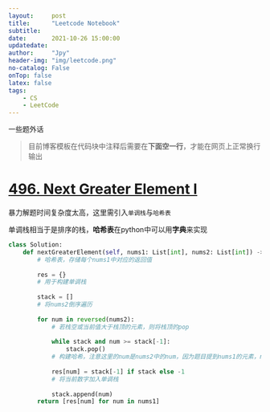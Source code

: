 ```yaml
---
layout:     post
title:      "Leetcode Notebook"
subtitle:   
date:       2021-10-26 15:00:00
updatedate:
author:     "Jpy"
header-img: "img/leetcode.png"
no-catalog: False
onTop: false
latex: false
tags:
    - CS
    - LeetCode
---
```


一些题外话

> 目前博客模板在代码块中注释后需要在**下面空一行**，才能在网页上正常换行输出

# [496. Next Greater Element I](https://leetcode-cn.com/problems/next-greater-element-i/)

暴力解题时间复杂度太高，这里需引入`单调栈`与`哈希表`

单调栈相当于是排序的栈，**哈希表**在python中可以用**字典**来实现<br>

```python
class Solution:
    def nextGreaterElement(self, nums1: List[int], nums2: List[int]) -> List[int]:
        # 哈希表，存储每个nums1中对应的返回值
        
        res = {}   
        # 用于构建单调栈
        
        stack = []   
        # 将nums2倒序遍历  
        
        for num in reversed(nums2): 
            # 若栈空或当前值大于栈顶的元素，则将栈顶的pop  
            
            while stack and num >= stack[-1]: 
                stack.pop()
            # 构建哈希，注意这里的num是nums2中的num，因为题目提到nums1的元素，nums2都有，所以可以提前构建哈希表，到时候直接遍历nums1读就行了
            
            res[num] = stack[-1] if stack else -1 
            # 将当前数字加入单调栈
            
            stack.append(num) 
        return [res[num] for num in nums1]
```

